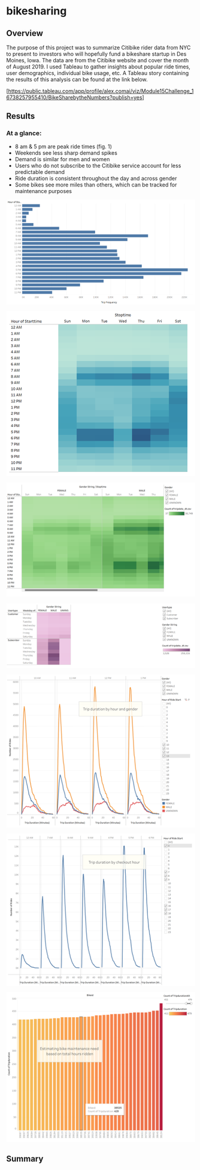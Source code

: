 # bikesharing

## Overview

The purpose of this project was to summarize Citibike rider data from NYC to present to investors who will hopefully fund a bikeshare startup in Des Moines, Iowa. The data are from the Citibike website and cover the month of August 2019. I used Tableau to gather insights about popular ride times, user demographics, individual bike usage, etc. A Tableau story containing the results of this analysis can be found at the link below.

[https://public.tableau.com/app/profile/alex.comai/viz/Module15Challenge_16738257955410/BikeSharebytheNumbers?publish=yes]

## Results

### At a glance:

- 8 am & 5 pm are peak ride times (fig. 1)
- Weekends see less sharp demand spikes
- Demand is similar for men and women
- Users who do not subscribe to the Citibike service account for less predictable demand
- Ride duration is consistent throughout the day and across gender
- Some bikes see more miles than others, which can be tracked for maintenance purposes

![image](\images\usage_hours.png)

![image](\images\customer_days.png)

![image](\images\customer_gender.png)

![image](\images\customer_type.png)

![image](\images\duration_gender.png)

![image](\images\duration_hour.png)

![image](\images\maintenance.png)
 
## Summary